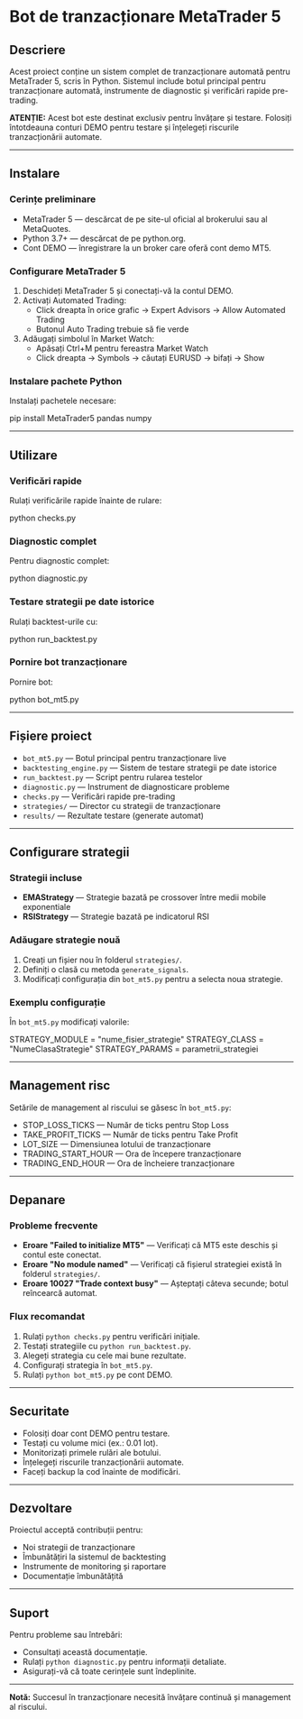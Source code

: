 # Bot de tranzacționare MetaTrader 5

## Descriere

Acest proiect conține un sistem complet de tranzacționare automată pentru MetaTrader 5, scris în Python. Sistemul include botul principal pentru tranzacționare automată, instrumente de diagnostic și verificări rapide pre-trading.

**ATENȚIE:** Acest bot este destinat exclusiv pentru învățare și testare. Folosiți întotdeauna conturi DEMO pentru testare și înțelegeți riscurile tranzacționării automate.

---

## Instalare

### Cerințe preliminare

- MetaTrader 5 — descărcat de pe site-ul oficial al brokerului sau al MetaQuotes.
- Python 3.7+ — descărcat de pe python.org.
- Cont DEMO — înregistrare la un broker care oferă cont demo MT5.

### Configurare MetaTrader 5

1. Deschideți MetaTrader 5 și conectați-vă la contul DEMO.
2. Activați Automated Trading:
   - Click dreapta în orice grafic → Expert Advisors → Allow Automated Trading
   - Butonul Auto Trading trebuie să fie verde
3. Adăugați simbolul în Market Watch:
   - Apăsați Ctrl+M pentru fereastra Market Watch
   - Click dreapta → Symbols → căutați EURUSD → bifați → Show

### Instalare pachete Python

Instalați pachetele necesare:

pip install MetaTrader5 pandas numpy

---

## Utilizare

### Verificări rapide

Rulați verificările rapide înainte de rulare:

python checks.py

### Diagnostic complet

Pentru diagnostic complet:

python diagnostic.py

### Testare strategii pe date istorice

Rulați backtest-urile cu:

python run_backtest.py

### Pornire bot tranzacționare

Pornire bot:

python bot_mt5.py

---

## Fișiere proiect

- `bot_mt5.py` — Botul principal pentru tranzacționare live
- `backtesting_engine.py` — Sistem de testare strategii pe date istorice
- `run_backtest.py` — Script pentru rularea testelor
- `diagnostic.py` — Instrument de diagnosticare probleme
- `checks.py` — Verificări rapide pre-trading
- `strategies/` — Director cu strategii de tranzacționare
- `results/` — Rezultate testare (generate automat)

---

## Configurare strategii

### Strategii incluse

- **EMAStrategy** — Strategie bazată pe crossover între medii mobile exponentiale
- **RSIStrategy** — Strategie bazată pe indicatorul RSI

### Adăugare strategie nouă

1. Creați un fișier nou în folderul `strategies/`.
2. Definiți o clasă cu metoda `generate_signals`.
3. Modificați configurația din `bot_mt5.py` pentru a selecta noua strategie.

### Exemplu configurație

În `bot_mt5.py` modificați valorile:

STRATEGY_MODULE = "nume_fisier_strategie"
STRATEGY_CLASS = "NumeClasaStrategie"
STRATEGY_PARAMS = parametrii_strategiei

---

## Management risc

Setările de management al riscului se găsesc în `bot_mt5.py`:

- STOP_LOSS_TICKS — Număr de ticks pentru Stop Loss
- TAKE_PROFIT_TICKS — Număr de ticks pentru Take Profit
- LOT_SIZE — Dimensiunea lotului de tranzacționare
- TRADING_START_HOUR — Ora de începere tranzacționare
- TRADING_END_HOUR — Ora de încheiere tranzacționare

---

## Depanare

### Probleme frecvente

- **Eroare "Failed to initialize MT5"** — Verificați că MT5 este deschis și contul este conectat.
- **Eroare "No module named"** — Verificați că fișierul strategiei există în folderul `strategies/`.
- **Eroare 10027 "Trade context busy"** — Așteptați câteva secunde; botul reîncearcă automat.

### Flux recomandat

1. Rulați `python checks.py` pentru verificări inițiale.
2. Testați strategiile cu `python run_backtest.py`.
3. Alegeți strategia cu cele mai bune rezultate.
4. Configurați strategia în `bot_mt5.py`.
5. Rulați `python bot_mt5.py` pe cont DEMO.

---

## Securitate

- Folosiți doar cont DEMO pentru testare.
- Testați cu volume mici (ex.: 0.01 lot).
- Monitorizați primele rulări ale botului.
- Înțelegeți riscurile tranzacționării automate.
- Faceți backup la cod înainte de modificări.

---

## Dezvoltare

Proiectul acceptă contribuții pentru:

- Noi strategii de tranzacționare
- Îmbunătățiri la sistemul de backtesting
- Instrumente de monitoring și raportare
- Documentație îmbunătățită

---

## Suport

Pentru probleme sau întrebări:

- Consultați această documentație.
- Rulați `python diagnostic.py` pentru informații detaliate.
- Asigurați-vă că toate cerințele sunt îndeplinite.

---

**Notă:** Succesul în tranzacționare necesită învățare continuă și management al riscului.


